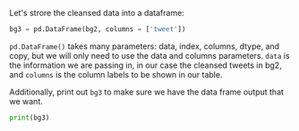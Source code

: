 <!--title={Creating A Data Frame Of Tweets}-->

Let's strore the cleansed data into a dataframe:

```python
bg3 = pd.DataFrame(bg2, columns = ['tweet'])
```

`pd.DataFrame()` takes many parameters: data, index, columns, dtype, and copy, but we will only need to use the data and columns parameters. `data` is the information we are passing in, in our case the cleansed tweets in bg2, and `columns` is the column labels to be shown in our table.



Additionally, print out `bg3` to make sure we have the data frame output that we want.

```python
print(bg3)
```

